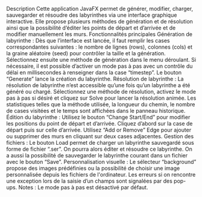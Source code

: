 Description
Cette application JavaFX permet de générer, modifier, charger, sauvegarder et résoudre des labyrinthes via une interface graphique interactive. Elle propose plusieurs méthodes de génération et de résolution ainsi que la possibilité d’éditer les points de départ et d’arrivée et de modifier manuellement les murs.
Fonctionnalités principales
Génération de labyrinthe : Dès que l’interface est lancée, il faut remplir les cases correspondantes suivantes : le nombre de lignes (rows), colonnes (cols) et la graine aléatoire (seed) pour contrôler la taille et la génération. Sélectionnez ensuite une méthode de génération dans le menu déroulant. Si nécessaire, il est possible d’activer un mode pas à pas avec un contrôle du délai en millisecondes à renseigner dans la case “timestep”. Le bouton “Generate” lance la création du labyrinthe.
Résolution de labyrinthe : La résolution de labyrinthe n’est accessible qu’une fois qu’un labyrinthe a été généré ou chargé. Sélectionnez une méthode de résolution, activez le mode pas à pas si désiré et cliquez sur Solve pour lancer la résolution animée. Les statistiques telles que la méthode utilisée, la longueur du chemin, le nombre de cases visitées et le temps sont affichées dans le panneau historique.
Édition du labyrinthe : Utilisez le bouton “Change Start/End” pour modifier les positions du point de départ et d’arrivée. Cliquez d’abord sur la case de départ puis sur celle d’arrivée. Utilisez “Add or Remove” Edge pour ajouter ou supprimer des murs en cliquant sur deux cases adjacentes.
Gestion des fichiers : Le bouton Load permet de charger un labyrinthe sauvegardé sous forme de fichier “.ser”. On pourra alors éditer et résoudre ce labyrinthe. On a aussi la possibilité de sauvegarder le labyrinthe courant dans un fichier avec le bouton “Save”.
Personnalisation visuelle : Le sélecteur “background” propose des images prédéfinies ou la possibilité de choisir une image personnalisée depuis les fichiers de l'ordinateur. Les erreurs si on rencontre une exception lors de la saisie d’un champs sont signalées par des pop-ups. 
Notes : Le mode pas à pas est désactivé par défaut. 
